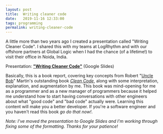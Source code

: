 ```yaml
---
layout: post
title:  Writing cleaner code
date:   2019-11-16 12:33:00
tags: programming
permalink: writing-cleaner-code
---
```

A little more than two years ago I created a presentation called "Writing Cleaner Code". I shared this with my teams at LogRhythm and with our offshore partners at Global Logic when I had the chance (of a lifetime!) to visit their office in Noida, India.

Presentation: **["Writing Cleaner Code"](https://docs.google.com/presentation/d/1_MX8XXj4SlYCxP_CAypEp3Pf67tQlCguAgTHujrZXtM/edit#slide=id.p1)** (Google Slides)

Basically, this is a book report, covering key concepts from Robert "[Uncle Bob](https://en.wikipedia.org/wiki/Robert_C._Martin)" Martin's outstanding book _[Clean Code](https://amzn.to/2Kpu3iE)_, along with some interpretation, explanation, and augmentation by me. This book was mind-opening for me as a programmer and as a new manager of programmers because it helped me understand how to start having conversations with other engineers about what "good code" and "bad code" actually were. Learning this content will make you a better developer. If you're a software engineer and you haven't read this book _go do that now!_.

_Note: I've moved the presentation to Google Slides and I'm working through fixing some of the formatting. Thanks for your patience!_
